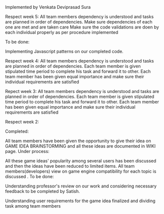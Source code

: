 Implemented by Venkata Deviprasad Sura


Respect week  5:
All team members dependency is understood and tasks are planned in order of dependencies.
Make sure dependencies of each one are met and are taken care
Make sure the code validations are doen by each individual properly as per procedure implemented

To be done:

Implementing Javascript patterns on our completed code.


Respect week 4:
All team members dependency is understood and tasks are planned in order of dependencies.
Each team member is given stipulated time period to complete his task and forward it to other.
Each team member has been given equal importance and make sure their individual requirements are satisfied

Repect week 3:
All team members dependency is understood and tasks are planned in order of dependencies.
Each team member is given stipulated time period to complete his task and forward it to other.
Each team member has been given equal importance and make sure their individual requirements are satisfied

Respect week 2:

Completed:

All team members have been given the opportunity to give their idea on GAME IDEA BRAINSTORMING and all these ideas are documented in WIKI page.
Under process:

All these game ideas' popularity among several users has been discussed and then the ideas have been reduced to limited items.
All team members(developers) view on game engine compatibility for each topic is discussed .
To be done:

Understanding professor's review on our work and considering necessary feedback to be completed by Satish.

Understanding user requirements for the game idea finalized and dividing task among team members

